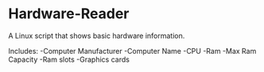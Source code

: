 # Hardware-Reader
A Linux script that shows basic hardware information.

Includes:
 -Computer Manufacturer
 -Computer Name
 -CPU
 -Ram
 -Max Ram Capacity
 -Ram slots
 -Graphics cards
 
